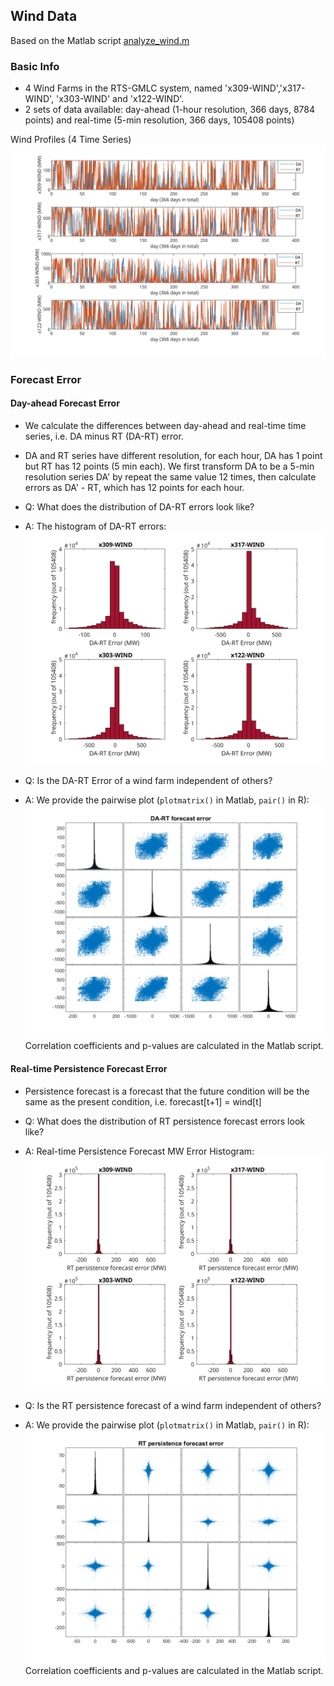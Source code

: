 ## Wind Data

Based on the Matlab script [analyze_wind.m](analyze_wind.m)

### Basic Info
- 4 Wind Farms in the RTS-GMLC system, named 'x309-WIND','x317-WIND', 'x303-WIND' and 'x122-WIND'.
- 2 sets of data available: day-ahead (1-hour resolution, 366 days, 8784 points) and real-time (5-min resolution, 366 days, 105408 points)

Wind Profiles (4 Time Series)
![Wind Profiles](./figures/wind_profiles.svg)

### Forecast Error
#### Day-ahead Forecast Error
- We calculate the differences between day-ahead and real-time time series, i.e. DA minus RT (DA-RT) error.
- DA and RT series have different resolution, for each hour, DA has 1 point but RT has 12 points (5 min each). We first transform DA to be a 5-min resolution series DA' by repeat the same value 12 times, then calculate errors as DA' - RT, which has 12 points for each hour.

- Q: What does the distribution of DA-RT errors look like?
- A: The histogram of DA-RT errors:
  ![DA-RT Error Hist](./figures/wind_da_rt_MW_error_hist.svg)

- Q: Is the DA-RT Error of a wind farm independent of others?
- A: We provide the pairwise plot (`plotmatrix()` in Matlab, `pair()` in R):
  ![wind_da_rt_MW_error_pair](./figures/wind_da_rt_MW_error_pair.svg)
  Correlation coefficients and p-values are calculated in the Matlab script.

#### Real-time Persistence Forecast Error

- Persistence forecast is a forecast that the future condition will be the same as the present condition, i.e. forecast[t+1] = wind[t]

- Q: What does the distribution of RT persistence forecast errors look like?
- A: Real-time Persistence Forecast MW Error Histogram:
  ![RT Persistence Forecast MW Error Hist](./figures/wind_rt_persistence_forecast_MW_error_hist.svg)

- Q: Is the RT persistence forecast of a wind farm independent of others?
- A: We provide the pairwise plot (`plotmatrix()` in Matlab, `pair()` in R):
  ![wind_da_rt_MW_error_pair](./figures/wind_rt_persistence_forecast_MW_error_pair.svg)
  Correlation coefficients and p-values are calculated in the Matlab script.

